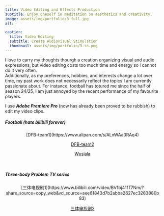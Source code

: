```yaml
---
title: Video Editing and Effects Production
subtitle: Enjoy oneself in meditation on aesthetics and creativity.
image: assets/img/portfolio/3-full.jpg
alt: 

caption:
  title: Video Editing
  subtitle: Create Audiovisual Stimulation
  thumbnail: assets/img/portfolio/3-tn.png
---
```

I love to carry my thoughts thourgh a creation organizing visual and audio expressions, but video editing costs too much time and energy so I cannot do it very often.  
Additionally, as my preferences, hobbies, and interests change a lot over time, my past work does not necessarily reflect the topics I am currently passionate about. For instance, football has totured me since the half of season 24/25, I am just annoyed by the recent performance of my favourite players.

I use ***Adobe Premiere Pro*** (now has already been proved to be rubbish) to edit my video clips.  
  
##### Football (hate *bilibili* forever)  
<div align="center">
  [DFB-team1](https://www.alipan.com/s/ALnWAa3RAq4)<br>  
    
  [DFB-team2](https://www.bilibili.com/video/BV1H8aSeEEfi/?share_source=copy_web&vd_source=aee61843d7b2abba2627ec3283880b83)<br>  
    
  [Wusiala](https://www.bilibili.com/video/BV1JJ4MejEo2/?share_source=copy_web&vd_source=aee61843d7b2abba2627ec3283880b83)<br>   
    
</div>
<br>  
  
##### Three-body Problem TV series
<div align="center">
  [三体电视剧1](https://www.bilibili.com/video/BV1bj411T7Nm/?share_source=copy_web&vd_source=aee61843d7b2abba2627ec3283880b83)<br>  
    
  [三体电视剧2](https://www.bilibili.com/video/BV15841137Nc/?share_source=copy_web&vd_source=aee61843d7b2abba2627ec3283880b83)<br>  
  
</div>
<br>
<br>
